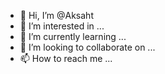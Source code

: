 - 👋 Hi, I’m @Aksaht
- 👀 I’m interested in ...
- 🌱 I’m currently learning ...
- 💞️ I’m looking to collaborate on ...
- 📫 How to reach me ...

<!---
Aksaht/Aksaht is a ✨ special ✨ repository because its `README.md` (this file) appears on your GitHub profile.
You can click the Preview link to take a look at your changes.
--->
